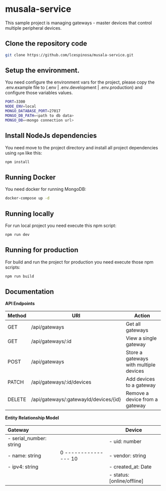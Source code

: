 # musala-service
This sample project is managing gateways - master devices that control multiple peripheral devices.

## Clone the repository code

```bash
git clone https://github.com/lcespinosa/musala-service.git
```
## Setup the environment.
You need configure the environment vars for the project, please copy the .env.example file to (.env | .env.development | .env.production) and configure those variables values.

```bash
PORT=3300
NODE_ENV=local
MONGO_DATABASE_PORT=27017
MONGO_DB_PATH=<path to db data>
MONGO_DB=<mongo connection url>
```

## Install NodeJs dependencies
You need move to the project directory and install all project dependencies using `npm` like this:

```bash
npm install
```

## Running Docker
You need docker for running MongoDB:

```bash
docker-compose up -d
```

## Running locally
For run local project you need execute this npm script:

```bash
npm run dev
```

## Running for production
For build and run the project for production you need execute those npm scripts:

```bash
npm run build
```

## Documentation

**API Endpoints**

| Method | URI                                   | Action                                 |
|--------|---------------------------------------|----------------------------------------|
| GET    | /api/gateways                         | Get all gateways                       |
| GET    | /api/gateways/:id                     | View a single gateway                  |
| POST   | /api/gateways                         | Store a gateways with multiple devices |
| PATCH  | /api/gateways/:id/devices             | Add devices to a gateway               |
| DELETE | /api/gateways/:gatewayId/devices/{id} | Remove a device from a gateway         |

**Entity Relationship Model**

| Gateway                 |                      | Device                     |
|:------------------------|----------------------|----------------------------|
| - serial_number: string |                      | - uid: number              |
| - name: string          | 0 --------------- 10 | - vendor: string           |
| - ipv4: string          |                      | - created_at: Date         |
|                         |                      | - status: [online/offline] |